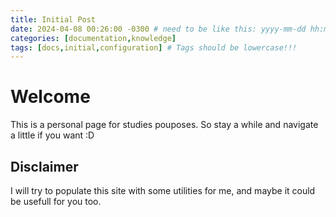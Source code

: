 ```yaml
---
title: Initial Post
date: 2024-04-08 00:26:00 -0300 # need to be like this: yyyy-mm-dd hh:mm:ss -0300
categories: [documentation,knowledge]
tags: [docs,initial,configuration] # Tags should be lowercase!!!
---
```


# Welcome

This is a personal page for studies pouposes. So stay a while and navigate a little if you want :D

## Disclaimer

I will try to populate this site with some utilities for me, and maybe it could be usefull for you too.